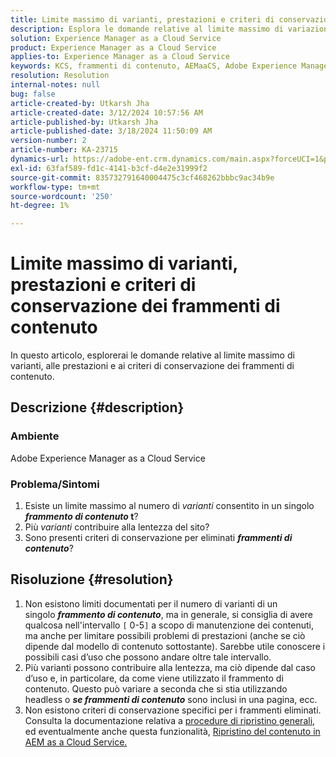 ```yaml
---
title: Limite massimo di varianti, prestazioni e criteri di conservazione dei frammenti di contenuto
description: Esplora le domande relative al limite massimo di variazioni, prestazioni e criteri di conservazione dei frammenti di contenuto.
solution: Experience Manager as a Cloud Service
product: Experience Manager as a Cloud Service
applies-to: Experience Manager as a Cloud Service
keywords: KCS, frammenti di contenuto, AEMaaCS, Adobe Experience Manager
resolution: Resolution
internal-notes: null
bug: false
article-created-by: Utkarsh Jha
article-created-date: 3/12/2024 10:57:56 AM
article-published-by: Utkarsh Jha
article-published-date: 3/18/2024 11:50:09 AM
version-number: 2
article-number: KA-23715
dynamics-url: https://adobe-ent.crm.dynamics.com/main.aspx?forceUCI=1&pagetype=entityrecord&etn=knowledgearticle&id=fcf6705a-5fe0-ee11-904d-6045bd0063aa
exl-id: 63faf589-fd1c-4141-b3cf-d4e2e31999f2
source-git-commit: 835732791640004475c3cf468262bbbc9ac34b9e
workflow-type: tm+mt
source-wordcount: '250'
ht-degree: 1%

---
```


# Limite massimo di varianti, prestazioni e criteri di conservazione dei frammenti di contenuto


In questo articolo, esplorerai le domande relative al limite massimo di varianti, alle prestazioni e ai criteri di conservazione dei frammenti di contenuto.

## Descrizione {#description}


### Ambiente

Adobe Experience Manager as a Cloud Service

### Problema/Sintomi

1. Esiste un limite massimo al numero di *varianti* consentito in un singolo <b>*frammento di contenuto* t</b>?
2. Più *varianti* contribuire alla lentezza del sito?
3. Sono presenti criteri di conservazione per eliminati <b>*frammenti di contenuto</b>*?



## Risoluzione {#resolution}


1. Non esistono limiti documentati per il numero di varianti di un singolo <b>*frammento di contenuto</b>*, ma in generale, si consiglia di avere qualcosa nell&#39;intervallo `[` 0-5`]`  a scopo di manutenzione dei contenuti, ma anche per limitare possibili problemi di prestazioni (anche se ciò dipende dal modello di contenuto sottostante). Sarebbe utile conoscere i possibili casi d’uso che possono andare oltre tale intervallo.
2. Più varianti possono contribuire alla lentezza, ma ciò dipende dal caso d’uso e, in particolare, da come viene utilizzato il frammento di contenuto. Questo può variare a seconda che si stia utilizzando headless o <b>*se frammenti di contenuto</b>* sono inclusi in una pagina, ecc.
3. Non esistono criteri di conservazione specifici per i frammenti eliminati. Consulta la documentazione relativa a [procedure di ripristino generali](https://experienceleague.adobe.com/docs/experience-cloud-kcs/kbarticles/KA-23505.html?lang=en), ed eventualmente anche questa funzionalità, [Ripristino del contenuto in AEM as a Cloud Service.](https://experienceleague.adobe.com/docs/experience-manager-cloud-service/content/operations/restore.html?lang=it)
